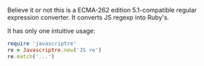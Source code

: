 Believe it or not this is a ECMA-262 edition 5.1-compatible regular expression converter.  It converts JS regexp into Ruby's.

It has only one intuitive usage:

```ruby
require 'javascriptre'
re = Javascriptre.new('JS re')
re.match('...')
```
